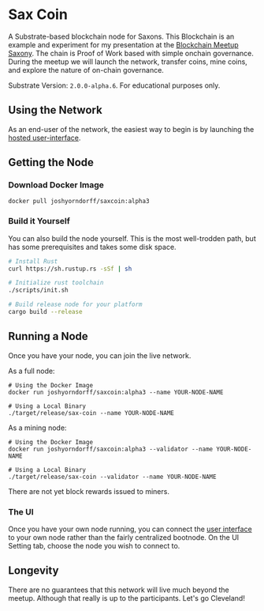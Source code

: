 # Sax Coin

A Substrate-based blockchain node for Saxons. This Blockchain is an example and experiment for my presentation at the [Blockchain Meetup Saxony](https://www.meetup.com/de-DE/BlockchainMeetupSaxony/events/269153470/). The chain is Proof of Work based with simple onchain governance. During the meetup we will launch the network, transfer coins, mine coins, and explore the nature of on-chain governance.

Substrate Version: `2.0.0-alpha.6`. For educational purposes only.

## Using the Network

As an end-user of the network, the easiest way to begin is by launching the [hosted user-interface](https://polkadot.js.org/apps?rpc=wss://saxony.bootnodes.net/node).


## Getting the Node

### Download Docker Image

```
docker pull joshyorndorff/saxcoin:alpha3
```

### Build it Yourself
You can also build the node yourself. This is the most well-trodden path, but has some prerequisites and takes some disk space.

```bash
# Install Rust
curl https://sh.rustup.rs -sSf | sh

# Initialize rust toolchain
./scripts/init.sh

# Build release node for your platform
cargo build --release
```

## Running a Node

Once you have your node, you can join the live network.

As a full node:
```
# Using the Docker Image
docker run joshyorndorff/saxcoin:alpha3 --name YOUR-NODE-NAME

# Using a Local Binary
./target/release/sax-coin --name YOUR-NODE-NAME
```

As a mining node:
```
# Using the Docker Image
docker run joshyorndorff/saxcoin:alpha3 --validator --name YOUR-NODE-NAME

# Using a Local Binary
./target/release/sax-coin --validator --name YOUR-NODE-NAME
```

There are not yet block rewards issued to miners.

### The UI

Once you have your own node running, you can connect the [user interface](https://polkadot.js.org/apps#settings) to your own node rather than the fairly centralized bootnode. On the UI Setting tab, choose the node you wish to connect to.

## Longevity

There are no guarantees that this network will live much beyond the meetup. Although that really is up to the participants. Let's go Cleveland!
